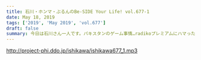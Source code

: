 ```yaml
---
title: 石川・ホンマ・ぶるんのBe-SIDE Your Life! vol.677-1
date: May 18, 2019
tags: ['2019', 'May 2019', 'vol.677']
draft: false
summary: 今日は石川さん一人です。パキスタンのゲーム事情…radikoプレミアムにハマった石川さん。MIURA
---
```


http://project-phi.ddo.jp/ishikawa/ishikawa677_1.mp3